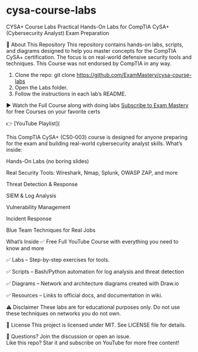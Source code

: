 # cysa-course-labs

CYSA+ Course Labs
Practical Hands-On Labs for CompTIA CySA+ (Cybersecurity Analyst) Exam Preparation


📌 About This Repository
This repository contains hands-on labs, scripts, and diagrams designed to help you master concepts for the CompTIA CySA+ certification. The focus is on real-world defensive security tools and techniques.
This Course was not endorsed by CompTIA in any way.

1. Clone the repo:
   git clone https://github.com/ExamMastery/cysa-course-labs
2. Open the Labs folder.
3. Follow the instructions in each lab’s README.

▶️ Watch the Full Course along with doing labs
[Subscribe to Exam Mastery](https://www.youtube.com/@ITExamMastery) for free Courses on your favorite certs 

👉 [YouTube Playlist](

This CompTIA CySA+ (CS0-003) course is designed for anyone preparing for the exam and building real-world cybersecurity analyst skills.
What’s inside:

Hands-On Labs (no boring slides)

Real Security Tools: Wireshark, Nmap, Splunk, OWASP ZAP, and more

Threat Detection & Response

SIEM & Log Analysis

Vulnerability Management

Incident Response

Blue Team Techniques for Real Jobs

What’s Inside
✅ Free Full YouTube Course with everything you need to know and more

✅ Labs – Step-by-step exercises for tools.

✅ Scripts – Bash/Python automation for log analysis and threat detection

✅ Diagrams – Network and architecture diagrams created with Draw.io

✅ Resources – Links to official docs, and documentation in wiki.


⚠️ Disclaimer
These labs are for educational purposes only. Do not use these techniques on networks you do not own.

📄 License
This project is licensed under MIT. See LICENSE file for details.

💬 Questions? Join the discussion or open an issue.  
Like this repo? Star it and subscribe on YouTube for more free content!
